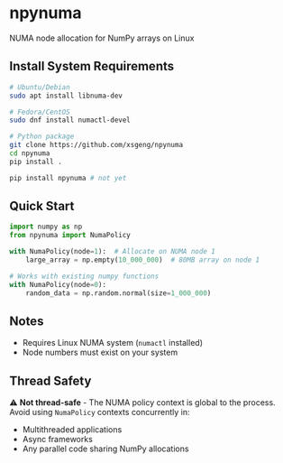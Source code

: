 # npynuma
NUMA node allocation for NumPy arrays on Linux

## Install System Requirements
```bash
# Ubuntu/Debian
sudo apt install libnuma-dev

# Fedora/CentOS
sudo dnf install numactl-devel

# Python package
git clone https://github.com/xsgeng/npynuma
cd npynuma
pip install .

pip install npynuma # not yet
```

## Quick Start
```python
import numpy as np
from npynuma import NumaPolicy

with NumaPolicy(node=1):  # Allocate on NUMA node 1
    large_array = np.empty(10_000_000)  # 80MB array on node 1

# Works with existing numpy functions
with NumaPolicy(node=0):
    random_data = np.random.normal(size=1_000_000)
```

## Notes
- Requires Linux NUMA system (`numactl` installed)
- Node numbers must exist on your system

## Thread Safety
⚠️ **Not thread-safe** - The NUMA policy context is global to the process. 
Avoid using `NumaPolicy` contexts concurrently in:
- Multithreaded applications
- Async frameworks
- Any parallel code sharing NumPy allocations
